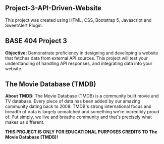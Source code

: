 ## Project-3-API-Driven-Website

This project was created using HTML, CSS, Bootstrap 5, Javascript and SweetAlert Plugin.

## BASE 404 Project 3

__Objective:__ Demonstrate proficiency in designing and developing a website that fetches data from external API sources. This project will test your understanding of handling API responses, and integrating data into your website.

## The Movie Database (TMDB)

__About TMDB:__ The Movie Database (TMDB) is a community built movie and TV database. Every piece of data has been added by our amazing community dating back to 2008. TMDB's strong international focus and breadth of data is largely unmatched and something we're incredibly proud of. Put simply, we live and breathe community and that's precisely what makes us different.


__THIS PROJECT IS ONLY FOR EDUCATIONAL PURPOSES CREDITS TO The Movie Database (TMDB)!__